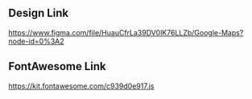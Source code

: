 ## Design Link

https://www.figma.com/file/HuauCfrLa39DV0lK76LLZb/Google-Maps?node-id=0%3A2

## FontAwesome Link

https://kit.fontawesome.com/c939d0e917.js
